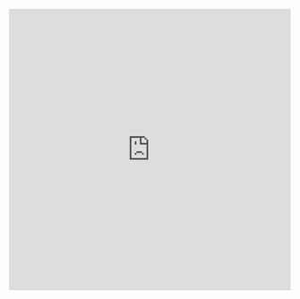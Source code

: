 <iframe src="https://www.desmos.com/calculator/ekrgwhkqfc?embed" width="500" height="500" style="border: 1px solid #ccc" frameborder=0></iframe>
